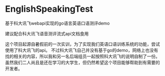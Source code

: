 # EnglishSpeakingTest
基于科大讯飞webapi实现的go语言英语口语测评demo

建议配合科大讯飞语音测评流式api文档食用

这个项目起源自暑假前的一次实训，为了实现我们英语口语训练系统的功能，尝试使用了科大讯飞的api。
不过科大讯飞自己并没有基于go的demo，网络上也没有找的相关的内容，所以我和另一名后端组员一起按照科大讯飞的说明自制了一份。
虽然我们二人尚且是还在学习的大学生，但仍然希望这个项目能够帮助到有需要的开发者。

